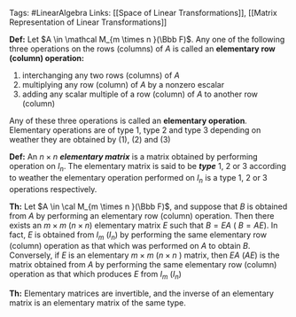 Tags: #LinearAlgebra 
Links: [[Space of Linear Transformations]], [[Matrix Representation of Linear Transformations]]

**********Def:********** Let $A \in \mathcal M_{m \times n }(\Bbb F)$. Any one of the following three operations on the rows (columns) of $A$ is called an **********************elementary row (column) operation:**********************

1. interchanging any two rows (columns) of $A$
2. multiplying any row (column) of $A$ by a nonzero escalar
3. adding any scalar multiple of a row (column) of $A$ to another row (column)

Any of these three operations is called an ********************elementary operation********************. Elementary operations are of type $1$, type $2$ and type $3$ depending on weather they are obtained by $(1)$, $(2)$ and $(3)$

**********Def:********** An $n \times n$ _**********elementary matrix**********_ is a matrix obtained by performing operation on $I_n$. The elementary matrix is said to be _**type**_ $1$, $2$ or $3$ according to weather the elementary operation performed on $I_n$ is a type $1$, $2$ or $3$ operations respectively.

**********Th:********** Let $A \in \cal M_{m \times n }(\Bbb F)$, and suppose that $B$ is obtained from $A$ by performing an elementary row (column) operation. Then there exists an $m \times m$ ($n \times n$) elementary matrix $E$ such that ${B = EA}$ ( $B= AE$). In fact, $E$ is obtained from $I_m$ ($I_n$) by performing the same elementary row (column) operation as that which was performed on $A$ to obtain $B$. Conversely, if $E$ is an elementary $m \times m$ ($n \times n$ ) matrix, then $EA$ ($AE$) is the matrix obtained from $A$ by performing the same elementary row (column) operation as that which produces $E$ from $I_m$ $(I_n)$

**********Th:********** Elementary matrices are invertible, and the inverse of an elementary matrix is an elementary matrix of the same type.